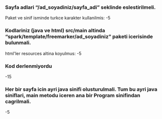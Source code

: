 ### Sayfa adlari “/ad_soyadiniz/sayfa_adi” seklinde eslestirilmeli. 
Paket ve sinif isminde turkce karakter kullanilmis: -5

### Kodlariniz (java ve html) src/main altinda “spark/template/freemarker/ad_soyadiniz” paketi icerisinde bulunmali.
html'ler resources altina koyulmus: -5

### Kod derlenmiyordu
-15

### Her bir sayfa icin ayri java sinifi olusturulmali. Tum bu ayri java siniflari, main metodu iceren ana bir Program sinifindan cagrilmali.
-5